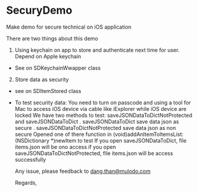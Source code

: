 SecuryDemo
==========

Make demo for secure technical on iOS application


There are two things about this demo
1. Using keychain on app to store and authenticate next time for user. Depend on Apple keychain
  + See on SDKeychainWwapper class
2. Store data as security
  + see on SDItemStored class
  + To test security data:
     You need to turn on passcode and using a tool for Mac to access iOS device via cable like iExplorer 
     while iOS device are locked
     We have two methods to test: saveJSONDataToDictNotProtected and saveJSONDataToDict
     . saveJSONDataToDict save data json as secure
     . saveJSONDataToDictNotProtected save data json as non secure
     Opened one of there function in (void)addAnItemToItemsList:(NSDictionary *)newItem to test
     If you open saveJSONDataToDict, file items.json will be ono access
     if you open saveJSONDataToDictNotProtected, file items.json will be access successfully
     
     Any issue, please feedback to dang.than@mulodo.com
     
     Regards, 
     
